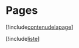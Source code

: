 # Pages

[!include[contenudelapage](pages.contenudelapage.autogen.md)]

[!include[liste](pages.liste.autogen.md)]









